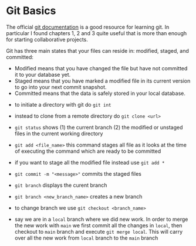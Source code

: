 # Git Basics

The official [git documentation](https://git-scm.com/doc) is a good resource for learning git. In particular I found chapters 1, 2 and 3 quite useful that is more than enough for starting collaborative projects.

Git has three main states that your files can reside in: modified, staged, and committed:

+ Modified means that you have changed the file but have not committed it to your database yet.
+ Staged means that you have marked a modified file in its current version to go into your next commit snapshot.
+ Committed means that the data is safely stored in your local database.

* to initiate a directory with git do ```git int```

* instead to clone from a remote directory do ```git clone <url>```

* ```git status``` shows (1) the current branch (2) the modified or unstaged files in the current working directory

* ```git add <file_name>``` this command stages all file as it looks at the time of executing the command which are ready to be committed

* if you want to stage all the modified file instead use ```git add *```

* ```git commit -m "<message>"``` commits the staged files

* ```git branch``` displays the curent branch

* ```git branch <new_branch_name>``` creates a new branch

* to change branch we use ```git checkout <branch_name>```

* say we are in a ```local``` branch where we did new work. In order to merge the new work with ```main``` we first commit all the changes in ```local```, then checkout to ```main``` branch and execute ```git merge local```. This will carry over all the new work from ```local``` branch to the ```main``` branch 
